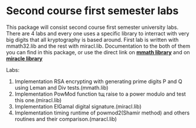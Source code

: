 # Second course first semester labs
This package will consist second course first semester university labs.
There are 4 labs and every one uses a specific library to interract with
very big digits that all kryptography is based around.
First lab is written with mmath32.lib and the rest with miracl.lib.
Documentation to the both of them you can find in this package, or use the direct link
on [**mmath library**](https://github.com/YaDaniil/NURE-labs/blob/master/2.1/Mmath_descr.doc) and 
on [**miracle library**](https://github.com/YaDaniil/NURE-labs/blob/master/2.1/manual.doc)

Labs:
1. Implementation RSA encrypting with generating prime digits P and Q using Leman and Div tests.(mmath.lib)
2. Implementation PowMod function tщ raise to a power modulo and test this one.(miracl.lib)
3. Implementation ElGamal digital signature.(miracl.lib)
4. Implementation timing runtime of powmod2(Shamir method) and others routines and their comparison.(maracl.lib)
